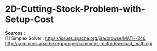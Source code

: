 # 2D-Cutting-Stock-Problem-with-Setup-Cost

<b>Sources :</b><br>
[1] Simplex Solver : https://issues.apache.org/jira/browse/MATH-246<br>
http://commons.apache.org/proper/commons-math/download_math.cgi
